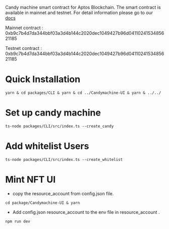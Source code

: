 Candy machine smart contract for Aptos Blockchain. The smart contract is available in mainnet and testnet. For detail information please go to our [docs](https://docs.mokshya.io)

Mainnet contract : 0xb9c7b4d7da344bbf03a3d4b144c2020dec1049427b96d0411024153485621185

Testnet contract : 0xb9c7b4d7da344bbf03a3d4b144c2020dec1049427b96d0411024153485621185

# Quick Installation 

```shell
yarn & cd packages/CLI & yarn & cd ../Candymachine-UI & yarn & ../../
```
# Set up candy machine 

```shell
ts-node packages/CLI/src/index.ts --create_candy 
```

# Add whitelist Users

```shell
ts-node packages/CLI/src/index.ts --create_whitelist 
```

# Mint NFT UI

* copy the resource_account from config.json file.

```shell
cd package/Candymachine-UI & yarn
```

* Add config.json resource_account to the env file in resource_account .

```shell 
npm run dev  
```